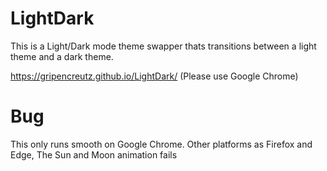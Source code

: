 # LightDark
 
 This is a Light/Dark mode theme swapper thats transitions between a light theme and a dark theme.
 
 https://gripencreutz.github.io/LightDark/ (Please use Google Chrome)
 
 # Bug
 
 This only runs smooth on Google Chrome.
 Other platforms as Firefox and Edge, The Sun and Moon animation fails
